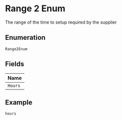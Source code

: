 
# Range 2 Enum

The range of the time to setup required by the supplier

## Enumeration

`Range2Enum`

## Fields

| Name |
|  --- |
| `Hours` |

## Example

```
hours
```

